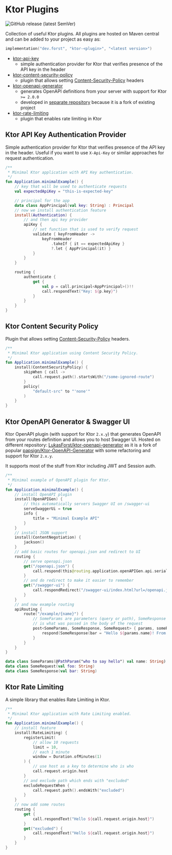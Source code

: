 # Ktor Plugins

![GitHub release (latest SemVer)](https://img.shields.io/github/v/release/LukasForst/ktor-plugins?style=flat-square)

Collection of useful Ktor plugins. All plugins are hosted on Maven central and can be added to your project as easy as:

```kotlin
implementation("dev.forst", "ktor-<plugin>", "<latest version>")
```

* [ktor-api-key](ktor-api-key)
    * simple authentication provider for Ktor that verifies presence of the API key in the header
* [ktor-content-security-policy](ktor-content-security-policy)
    * plugin that allows setting [Content-Security-Policy](https://developer.mozilla.org/en-US/docs/Web/HTTP/CSP)
      headers
* [ktor-openapi-generator](https://github.com/LukasForst/ktor-openapi-generator/)
    * generates OpenAPI definitions from your server with support for Ktor `>= 2.0.0`
    * developed in [separate repository](https://github.com/LukasForst/ktor-openapi-generator/) because it is a fork of
      existing project
* [ktor-rate-limiting](ktor-rate-limiting)
    * plugin that enables rate limiting in Ktor

## Ktor API Key Authentication Provider

Simple authentication provider for Ktor that verifies presence of the API key in the header. Useful if you want to
use `X-Api-Key` or similar approaches for request authentication.

```kotlin
/**
 * Minimal Ktor application with API Key authentication.
 */
fun Application.minimalExample() {
    // key that will be used to authenticate requests
    val expectedApiKey = "this-is-expected-key"

    // principal for the app
    data class AppPrincipal(val key: String) : Principal
    // now we install authentication feature
    install(Authentication) {
        // and then api key provider
        apiKey {
            // set function that is used to verify request
            validate { keyFromHeader ->
                keyFromHeader
                    .takeIf { it == expectedApiKey }
                    ?.let { AppPrincipal(it) }
            }
        }
    }

    routing {
        authenticate {
            get {
                val p = call.principal<AppPrincipal>()!!
                call.respondText("Key: ${p.key}")
            }
        }
    }
}
```

## Ktor Content Security Policy

Plugin that allows setting [Content-Security-Policy](https://developer.mozilla.org/en-US/docs/Web/HTTP/CSP) headers.

```kotlin
/**
 * Minimal Ktor application using Content Security Policy.
 */
fun Application.minimalExample() {
    install(ContentSecurityPolicy) {
        skipWhen { call ->
            call.request.path().startsWith("/some-ignored-route")
        }
        policy(
            "default-src" to "'none'"
        )
    }
}
```

## Ktor OpenAPI Generator & Swagger UI

Ktor OpenAPI plugin (with support for Ktor `2.x.y`) that generates OpenAPI from your routes definition and allows you to
host Swagger UI. Hosted on different
repository: [LukasForst/ktor-openapi-generator](https://github.com/LukasForst/ktor-openapi-generator/) as it is a fork
of popular [papsign/Ktor-OpenAPI-Generator](https://github.com/papsign/Ktor-OpenAPI-Generator) with some refactoring and
support for Ktor `2.x.y`.

It supports most of the stuff from Ktor including JWT and Session auth.

```kotlin
/**
 * Minimal example of OpenAPI plugin for Ktor.
 */
fun Application.minimalExample() {
    // install OpenAPI plugin
    install(OpenAPIGen) {
        // this automatically servers Swagger UI on /swagger-ui
        serveSwaggerUi = true
        info {
            title = "Minimal Example API"
        }
    }
    // install JSON support
    install(ContentNegotiation) {
        jackson()
    }
    // add basic routes for openapi.json and redirect to UI
    routing {
        // serve openapi.json
        get("/openapi.json") {
            call.respond(this@routing.application.openAPIGen.api.serialize())
        }
        // and do redirect to make it easier to remember
        get("/swagger-ui") {
            call.respondRedirect("/swagger-ui/index.html?url=/openapi.json", true)
        }
    }
    // and now example routing
    apiRouting {
        route("/example/{name}") {
            // SomeParams are parameters (query or path), SomeResponse is what the backend returns and SomeRequest
            // is what was passed in the body of the request
            post<SomeParams, SomeResponse, SomeRequest> { params, someRequest ->
                respond(SomeResponse(bar = "Hello ${params.name}! From body: ${someRequest.foo}."))
            }
        }
    }
}

data class SomeParams(@PathParam("who to say hello") val name: String)
data class SomeRequest(val foo: String)
data class SomeResponse(val bar: String)
```

## Ktor Rate Limiting

A simple library that enables Rate Limiting in Ktor.

```kotlin
/**
 * Minimal Ktor application with Rate Limiting enabled.
 */
fun Application.minimalExample() {
    // install feature
    install(RateLimiting) {
        registerLimit(
            // allow 10 requests
            limit = 10,
            // each 1 minute
            window = Duration.ofMinutes(1)
        ) {
            // use host as a key to determine who is who
            call.request.origin.host
        }
        // and exclude path which ends with "excluded"
        excludeRequestWhen {
            call.request.path().endsWith("excluded")
        }
    }
    // now add some routes
    routing {
        get {
            call.respondText("Hello ${call.request.origin.host}")
        }
        get("excluded") {
            call.respondText("Hello ${call.request.origin.host}")
        }
    }
}
```